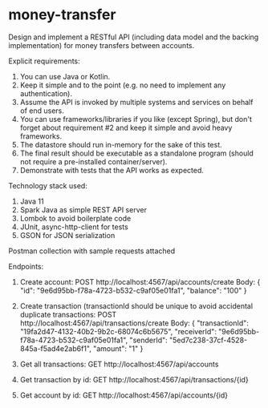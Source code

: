 # money-transfer
Design and implement a RESTful API (including data model and the backing implementation) for
money transfers between accounts.


Explicit requirements:
1. You can use Java or Kotlin.
2. Keep it simple and to the point (e.g. no need to implement any authentication).
3. Assume the API is invoked by multiple systems and services on behalf of end users.
4. You can use frameworks/libraries if you like (except Spring), but don't forget about
requirement #2 and keep it simple and avoid heavy frameworks.
5. The datastore should run in-memory for the sake of this test.
6. The final result should be executable as a standalone program (should not require a
pre-installed container/server).
7. Demonstrate with tests that the API works as expected.

Technology stack used:
1) Java 11
2) Spark Java as simple REST API server
3) Lombok to avoid boilerplate code
4) JUnit, async-http-client for tests
5) GSON for JSON serialization

Postman collection with sample requests attached

Endpoints:
1) Create account:
POST http://localhost:4567/api/accounts/create
Body:
{
	"id": "9e6d95bb-f78a-4723-b532-c9af05e01fa1",
	"balance": "100"
}

2) Create transaction (transactionId should be unique to avoid accidental duplicate transactions:
POST http://localhost:4567/api/transactions/create
Body:
{
	"transactionId": "19fa2d47-4132-40b2-9b2c-68074c6b5675",
	"receiverId": "9e6d95bb-f78a-4723-b532-c9af05e01fa1",
	"senderId": "5ed7c238-37cf-4528-845a-f5ad4e2ab6f1",
	"amount": "1"
}

3) Get all transactions:
GET http://localhost:4567/api/accounts

4) Get transaction by id:
GET http://localhost:4567/api/transactions/{id}

5) Get account by id:
GET http://localhost:4567/api/accounts/{id}
